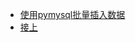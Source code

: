 + [使用pymysql批量插入数据](https://www.pianshen.com/article/2388141719/)
+ [接上](http://www.chenxm.cc/article/846.html)